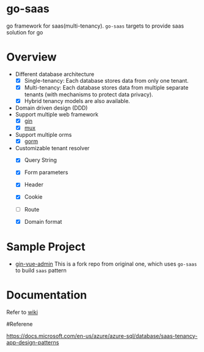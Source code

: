 # go-saas
go framework for saas(multi-tenancy). `go-saas` targets to provide saas solution for go

# Overview

* Different database architecture
  * [x] Single-tenancy:  Each database stores data from only one tenant.
  * [x] Multi-tenancy:  Each database stores data from multiple separate tenants (with mechanisms to protect data privacy).
  * [x] Hybrid tenancy models are also available.
* Domain driven design (DDD)
* Support multiple web framework
    * [x] [gin](https://github.com/gin-gonic/gin)
    * [x] [mux](https://github.com/gorilla/mux)
* Support multiple orms
    * [x] [gorm](https://github.com/go-gorm/gorm)
* Customizable tenant resolver
    * [x] Query String
    * [x] Form parameters
    * [x] Header
    * [x] Cookie
    * [ ] Route
    * [x] Domain format
    
    
# Sample Project

 * [gin-vue-admin](https://github.com/Goxiaoy/gin-vue-admin) This is a fork repo from original one, which uses `go-saas` to build `saas` pattern
 
# Documentation
 Refer to [wiki](https://github.com/Goxiaoy/go-saas/wiki)


#Referene

https://docs.microsoft.com/en-us/azure/azure-sql/database/saas-tenancy-app-design-patterns
